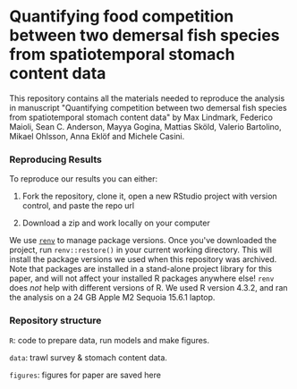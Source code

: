 # Quantifying food competition between two demersal fish species from spatiotemporal stomach content data

This repository contains all the materials needed to reproduce the analysis in manuscript "Quantifying competition between two demersal fish species
from spatiotemporal stomach content data" by Max Lindmark, Federico Maioli, Sean C. Anderson, Mayya Gogina, Mattias Sköld, Valerio Bartolino, Mikael Ohlsson, Anna Eklöf and Michele Casini.

### Reproducing Results

To reproduce our results you can either:

1. Fork the repository, clone it, open a new RStudio project with version control, and paste the repo url

2. Download a zip and work locally on your computer

We use [`renv`](https://rstudio.github.io/renv/articles/renv.html) to manage package versions. Once you've downloaded the project, run `renv::restore()` in your current working directory. This will install the package versions we used when this repository was archived. Note that packages are installed in a stand-alone project library for this paper, and will not affect your installed R packages anywhere else! `renv` does *not* help with different versions of R. We used R version 4.3.2, and ran the analysis on a 24 GB Apple M2 Sequoia 15.6.1 laptop.

### Repository structure

`R`: code to prepare data, run models and make figures.

`data`: trawl survey & stomach content data.

`figures`: figures for paper are saved here
